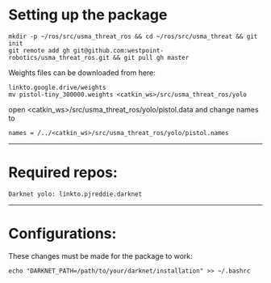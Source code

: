 Setting up the package
=======

	mkdir -p ~/ros/src/usma_threat_ros && cd ~/ros/src/usma_threat && git init
	git remote add gh git@github.com:westpoint-robotics/usma_threat_ros.git && git pull gh master

Weights files can be downloaded from here: 

	linkto.google.drive/weights
	mv pistol-tiny_300000.weights <catkin_ws>/src/usma_threat_ros/yolo

open <catkin_ws>/src/usma_threat_ros/yolo/pistol.data and change names to 

	names = /../<catkin_ws>/src/usma_threat_ros/yolo/pistol.names

---
Required repos:
=======

	Darknet yolo: linkto.pjreddie.darknet

---
Configurations:
=======
These changes must be made for the package to work:

	echo "DARKNET_PATH=/path/to/your/darknet/installation" >> ~/.bashrc

